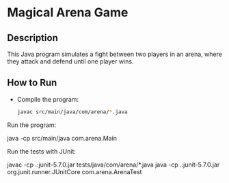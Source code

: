 # Magical Arena Game

## Description
This Java program simulates a fight between two players in an arena, where they attack and defend until one player wins.

## How to Run
- Compile the program:
  ```bash
  javac src/main/java/com/arena/*.java

Run the program:

java -cp src/main/java com.arena.Main

Run the tests with JUnit:

javac -cp .:junit-5.7.0.jar tests/java/com/arena/*.java
java -cp .:junit-5.7.0.jar org.junit.runner.JUnitCore com.arena.ArenaTest

